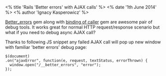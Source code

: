 <% title 'Rails \'Better errors\' with AJAX calls' %>
<% date '1th June 2014' %>
<% author 'Ignacy Kasperowicz' %>

[Better_errors](https://github.com/charliesome/better_errors) gem along with [binding of caller](https://github.com/banister/binding_of_caller) gem are awesome pair of debug tools. It works great for normal HTTP request/response scenario but what if you need to debug async AJAX call?  

Thanks to following JS snippet any failed AJAX call will pop up new window with familiar 'better errors' debug page:

```
$(document)  
.on("ajaxError", function(e, request, textStatus, errorThrown) {
  window.open("/__better_errors", "error");
});
```